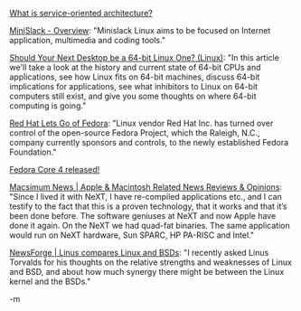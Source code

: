 <a href="http://www.javaworld.com/javaworld/jw-06-2005/jw-0613-soa_p.html">What is service-oriented architecture?</a>

<a href="http://www.minislack.org/staticpages/index.php?page=20050321031055330">MiniSlack - Overview</a>: "Minislack Linux aims to be focused on Internet application, multimedia and coding tools."

<a href="http://channels.lockergnome.com/linux/archives/20050608_should_your_next_desktop_be_a_64bit_linux_one.phtml">Should Your Next Desktop be a 64-bit Linux One? (Linux)</a>: "In this article we'll take a look at the history and current state of 64-bit CPUs and applications, see how Linux fits on 64-bit machines, discuss 64-bit implications for applications, see what inhibitors to Linux on 64-bit computers still exist, and give you some thoughts on where 64-bit computing is going."

<a href="http://www.eweek.com/article2/0,1759,1826215,00.asp?kc=EWRSS03119TX1K0000594">Red Hat Lets Go of Fedora</a>: "Linux vendor Red Hat Inc. has turned over control of the open-source Fedora Project, which the Raleigh, N.C., company currently sponsors and controls, to the newly established Fedora Foundation."

<a href="http://fedora.redhat.com/download/">Fedora Core 4 released!</a>

<a href="http://www.macsimumnews.com/index.php/archive/cocoa_next_programmer_talks_benefits_of_fat_binaries/">Macsimum News | Apple &amp; Macintosh Related News Reviews &amp; Opinions</a>: "Since I lived it with NeXT, I have re-compiled applications etc., and I can testify to the fact that this is a proven technology, that it works and that it’s been done before. The software geniuses at NeXT and now Apple have done it again. On the NeXT we had quad-fat binaries. The same application would run on NeXT hardware, Sun SPARC, HP PA-RISC and Intel."

<a href="http://os.newsforge.com/os/05/06/09/2128249.shtml?tid=2&amp;tid=8">NewsForge | Linus compares Linux and BSDs</a>: "I recently asked Linus Torvalds for his thoughts on the relative strengths and weaknesses of Linux and BSD, and about how much synergy there might be between the Linux kernel and the BSDs."

-m